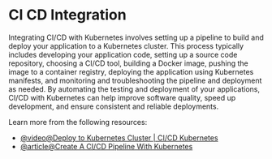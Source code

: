 # CI CD Integration

Integrating CI/CD with Kubernetes involves setting up a pipeline to build and deploy your application to a Kubernetes cluster. This process typically includes developing your application code, setting up a source code repository, choosing a CI/CD tool, building a Docker image, pushing the image to a container registry, deploying the application using Kubernetes manifests, and monitoring and troubleshooting the pipeline and deployment as needed. By automating the testing and deployment of your applications, CI/CD with Kubernetes can help improve software quality, speed up development, and ensure consistent and reliable deployments.

Learn more from the following resources:

- [@video@Deploy to Kubernetes Cluster | CI/CD Kubernetes](https://www.youtube.com/watch?v=naUhXrV_rRA)
- [@article@Create A CI/CD Pipeline With Kubernetes](https://discuss.kubernetes.io/t/create-a-ci-cd-pipeline-with-kubernetes-and-jenkins/11043)
